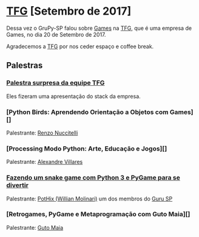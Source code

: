 # [TFG][0] [Setembro de 2017]


Dessa vez o GruPy-SP falou sobre [Games][0] na [TFG][1], que é uma empresa de Games, no dia 20 de Setembro de 2017.

Agradecemos a [TFG][1] por nos ceder espaço e coffee break.


## Palestras

### [Palestra surpresa da equipe TFG][1]

Eles fizeram uma apresentação do stack da empresa.

### [Python Birds: Aprendendo Orientação a Objetos com Games][]

Palestrante: [Renzo Nuccitelli][2]

### [Processing Modo Python: Arte, Educação e Jogos][]

Palestrante: [Alexandre Villares][3]

### [Fazendo um snake game com Python 3 e PyGame para se divertir][7]

Palestrante: [PotHix (Willian Molinari)][4] um dos membros do [Guru SP][5]

### [Retrogames, PyGame e Metaprogramação com Guto Maia][]

Palestrante: [Guto Maia][6]


[0]: https://www.meetup.com/pt-BR/Grupy-SP/events/243214891/
[1]: https://www.tfgco.com/
[2]: https://github.com/renzon
[3]: https://github.com/villares
[4]: https://github.com/PotHix
[5]: https://gurusp.org/
[6]: https://github.com/gutomaia
[7]: https://github.com/PotHix/pothix-codes/blob/master/python/snakegame.py